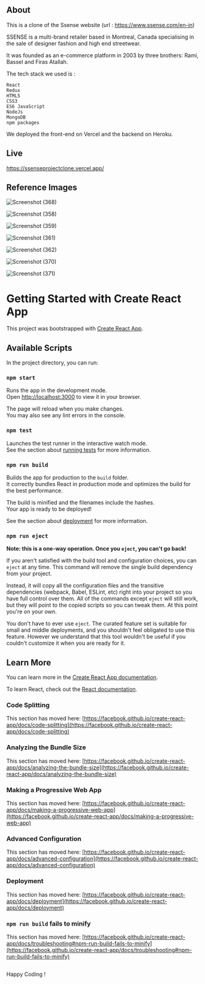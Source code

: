 

## About 

This is a clone of the Ssense website (url : https://www.ssense.com/en-in)

SSENSE is a multi-brand retailer based in Montreal, Canada specialising in the sale of designer fashion and high end streetwear.

It was founded as an e-commerce platform in 2003 by three brothers: Rami, Bassel and Firas Atallah.


The tech stack we used is :

    React
    Redux
    HTML5
    CSS3
    ES6 JavaScript
    NodeJs
    MongoDB
    npm packages


We deployed the front-end on Vercel and the backend on Heroku.



## Live

https://ssenseprojectclone.vercel.app/

## Reference Images

![Screenshot (368)](https://user-images.githubusercontent.com/97461783/167412516-fb7700f9-d0e4-4732-9df6-9c11dfd2614d.png)

![Screenshot (358)](https://user-images.githubusercontent.com/97461783/167412562-1b099a35-9873-4d14-8a4c-ac19a7a1197b.png)

![Screenshot (359)](https://user-images.githubusercontent.com/97461783/167412599-7a950c93-56e3-47e3-8a6b-bca8030f548e.png)

![Screenshot (361)](https://user-images.githubusercontent.com/97461783/167412646-133bcc7f-3a2d-472e-b387-ef095e202294.png)

![Screenshot (362)](https://user-images.githubusercontent.com/97461783/167412726-8f738ac2-4f81-4bb6-a9c0-8c306d5ded7a.png)

![Screenshot (370)](https://user-images.githubusercontent.com/97461783/167415579-3da7d6b4-5340-4025-975a-49d5ebeb2c1b.png)

![Screenshot (371)](https://user-images.githubusercontent.com/97461783/167415591-a19aaf32-c9ee-469a-9d55-8cf12d10fdcb.png)



# Getting Started with Create React App

This project was bootstrapped with [Create React App](https://github.com/facebook/create-react-app).

## Available Scripts

In the project directory, you can run:

### `npm start`

Runs the app in the development mode.\
Open [http://localhost:3000](http://localhost:3000) to view it in your browser.

The page will reload when you make changes.\
You may also see any lint errors in the console.

### `npm test`

Launches the test runner in the interactive watch mode.\
See the section about [running tests](https://facebook.github.io/create-react-app/docs/running-tests) for more information.

### `npm run build`

Builds the app for production to the `build` folder.\
It correctly bundles React in production mode and optimizes the build for the best performance.

The build is minified and the filenames include the hashes.\
Your app is ready to be deployed!

See the section about [deployment](https://facebook.github.io/create-react-app/docs/deployment) for more information.

### `npm run eject`

**Note: this is a one-way operation. Once you `eject`, you can't go back!**

If you aren't satisfied with the build tool and configuration choices, you can `eject` at any time. This command will remove the single build dependency from your project.

Instead, it will copy all the configuration files and the transitive dependencies (webpack, Babel, ESLint, etc) right into your project so you have full control over them. All of the commands except `eject` will still work, but they will point to the copied scripts so you can tweak them. At this point you're on your own.

You don't have to ever use `eject`. The curated feature set is suitable for small and middle deployments, and you shouldn't feel obligated to use this feature. However we understand that this tool wouldn't be useful if you couldn't customize it when you are ready for it.

## Learn More

You can learn more in the [Create React App documentation](https://facebook.github.io/create-react-app/docs/getting-started).

To learn React, check out the [React documentation](https://reactjs.org/).

### Code Splitting

This section has moved here: [https://facebook.github.io/create-react-app/docs/code-splitting](https://facebook.github.io/create-react-app/docs/code-splitting)

### Analyzing the Bundle Size

This section has moved here: [https://facebook.github.io/create-react-app/docs/analyzing-the-bundle-size](https://facebook.github.io/create-react-app/docs/analyzing-the-bundle-size)

### Making a Progressive Web App

This section has moved here: [https://facebook.github.io/create-react-app/docs/making-a-progressive-web-app](https://facebook.github.io/create-react-app/docs/making-a-progressive-web-app)

### Advanced Configuration

This section has moved here: [https://facebook.github.io/create-react-app/docs/advanced-configuration](https://facebook.github.io/create-react-app/docs/advanced-configuration)

### Deployment

This section has moved here: [https://facebook.github.io/create-react-app/docs/deployment](https://facebook.github.io/create-react-app/docs/deployment)

### `npm run build` fails to minify

This section has moved here: [https://facebook.github.io/create-react-app/docs/troubleshooting#npm-run-build-fails-to-minify](https://facebook.github.io/create-react-app/docs/troubleshooting#npm-run-build-fails-to-minify)

##  

Happy Coding !
